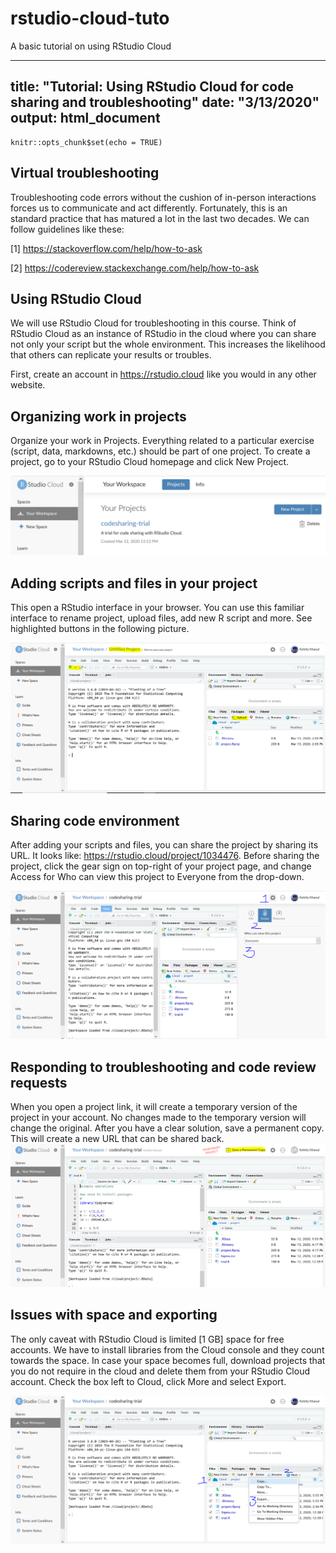# rstudio-cloud-tuto
A basic tutorial on using RStudio Cloud

---
title: "Tutorial: Using RStudio Cloud for code sharing and troubleshooting"
date: "3/13/2020"
output: html_document
---

```{r setup, include=FALSE}
knitr::opts_chunk$set(echo = TRUE)
```

## Virtual troubleshooting
Troubleshooting code errors without the cushion of in-person interactions forces us to communicate and act differently. Fortunately, this is an standard practice that has matured a lot in the last two decades. We can follow guidelines like these:

[1] https://stackoverflow.com/help/how-to-ask

[2] https://codereview.stackexchange.com/help/how-to-ask

## Using RStudio Cloud
We will use RStudio Cloud for troubleshooting in this course. Think of RStudio Cloud as an instance of RStudio in the cloud where you can share not only your script but the whole environment. This increases the likelihood that others can replicate your results or troubles.

First, create an account in https://rstudio.cloud like you would in any other website.

## Organizing work in projects
Organize your work in Projects. Everything related to a particular exercise (script, data, markdowns, etc.) should be part of one project. To create a project, go to your RStudio Cloud homepage and click New Project.

![<i>Start a project</i>](https://github.com/kshitizkhanal7/rstudio-cloud-tuto/raw/master/rc1.PNG)

## Adding scripts and files in your project
This open a RStudio interface in your browser. You can use this familiar interface to rename project, upload files, add new R script and more. See highlighted buttons in the following picture.

![<i>The fundamentals</i>](https://github.com/kshitizkhanal7/rstudio-cloud-tuto/raw/master/rc2.PNG)


## Sharing code environment
After adding your scripts and files, you can share the project by sharing its URL. It looks like: https://rstudio.cloud/project/1034476. Before sharing the project, click the gear sign on top-right of your project page, and change Access for Who can view this project to Everyone from the drop-down.

![<i>Sharing your project</i>](https://github.com/kshitizkhanal7/rstudio-cloud-tuto/raw/master/rc3.PNG)


## Responding to troubleshooting and code review requests
When you open a project link, it will create a temporary version of the project in your account. No changes made to the temporary version will change the original. After you have a clear solution, save a permanent copy. This will create a new URL that can be shared back.
![<i>Responding to requests</i>](https://github.com/kshitizkhanal7/rstudio-cloud-tuto/raw/master/rc5.PNG)

## Issues with space and exporting
The only caveat with RStudio Cloud is limited [1 GB] space for free accounts. We have to install libraries from the Cloud console and they count towards the space. In case your space becomes full, download projects that you do not require in the cloud and delete them from your RStudio Cloud account. Check the box left to Cloud, click More and select Export.

![<i>Exporting your project</i>](https://github.com/kshitizkhanal7/rstudio-cloud-tuto/raw/master/rc4.PNG)
